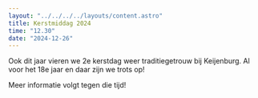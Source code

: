 ```yaml
---
layout: "../../../../layouts/content.astro"
title: Kerstmiddag 2024
time: "12.30"
date: "2024-12-26"
---
```


Ook dit jaar vieren we 2e kerstdag weer traditiegetrouw bij Keijenburg.
Al voor het 18e jaar en daar zijn we trots op!

Meer informatie volgt tegen die tijd!
